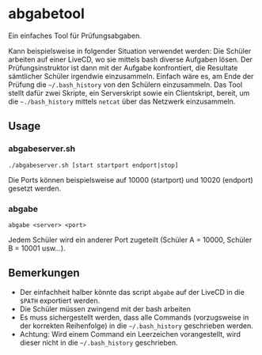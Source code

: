 # abgabetool
Ein einfaches Tool für Prüfungsabgaben.

Kann beispielsweise in folgender Situation verwendet werden:
Die Schüler arbeiten auf einer LiveCD, wo sie mittels bash diverse Aufgaben lösen. Der Prüfungsinstruktor ist dann mit der Aufgabe konfrontiert, die Resultate sämtlicher Schüler irgendwie einzusammeln. Einfach wäre es, am Ende der Prüfung die `~/.bash_history` von den Schülern einzusammeln. Das Tool stellt dafür zwei Skripte, ein Serverskript sowie ein Clientskript, bereit, um die `~./bash_history` mittels `netcat` über das Netzwerk einzusammeln.

## Usage
### abgabeserver.sh
`./abgabeserver.sh [start startport endport|stop]`

Die Ports können beispielsweise auf 10000 (startport) und 10020 (endport) gesetzt werden.

### abgabe
`abgabe <server> <port>`

Jedem Schüler wird ein anderer Port zugeteilt (Schüler A = 10000, Schüler B = 10001 usw...).


## Bemerkungen
- Der einfachheit halber könnte das script `abgabe` auf der LiveCD in die `$PATH` exportiert werden.
- Die Schüler müssen zwingend mit der bash arbeiten
- Es muss sichergestellt werden, dass alle Commands (vorzugsweise in der korrekten Reihenfolge) in die `~/.bash_history` geschrieben werden.
- Achtung: Wird einem Command ein Leerzeichen vorangestellt, wird dieser nicht in die `~/.bash_history` geschrieben.
